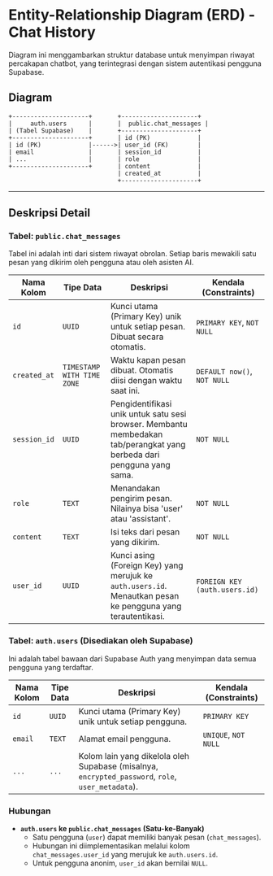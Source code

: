 
# Entity-Relationship Diagram (ERD) - Chat History

Diagram ini menggambarkan struktur database untuk menyimpan riwayat percakapan chatbot, yang terintegrasi dengan sistem autentikasi pengguna Supabase.

## Diagram

```
+---------------------+       +---------------------+
|     auth.users      |       |  public.chat_messages |
| (Tabel Supabase)    |       +---------------------+
+---------------------+       | id (PK)             |
| id (PK)             |------>| user_id (FK)        |
| email               |       | session_id          |
| ...                 |       | role                |
+---------------------+       | content             |
                              | created_at          |
                              +---------------------+
```

---

## Deskripsi Detail

### Tabel: `public.chat_messages`

Tabel ini adalah inti dari sistem riwayat obrolan. Setiap baris mewakili satu pesan yang dikirim oleh pengguna atau oleh asisten AI.

| Nama Kolom   | Tipe Data                 | Deskripsi                                                                                             | Kendala (Constraints)      |
|--------------|---------------------------|-------------------------------------------------------------------------------------------------------|----------------------------|
| `id`         | `UUID`                    | Kunci utama (Primary Key) unik untuk setiap pesan. Dibuat secara otomatis.                            | `PRIMARY KEY`, `NOT NULL`  |
| `created_at` | `TIMESTAMP WITH TIME ZONE`| Waktu kapan pesan dibuat. Otomatis diisi dengan waktu saat ini.                                         | `DEFAULT now()`, `NOT NULL`|
| `session_id` | `UUID`                    | Pengidentifikasi unik untuk satu sesi browser. Membantu membedakan tab/perangkat yang berbeda dari pengguna yang sama. | `NOT NULL`                 |
| `role`       | `TEXT`                    | Menandakan pengirim pesan. Nilainya bisa 'user' atau 'assistant'.                                       | `NOT NULL`                 |
| `content`    | `TEXT`                    | Isi teks dari pesan yang dikirim.                                                                     | `NOT NULL`                 |
| `user_id`    | `UUID`                    | Kunci asing (Foreign Key) yang merujuk ke `auth.users.id`. Menautkan pesan ke pengguna yang terautentikasi. | `FOREIGN KEY (auth.users.id)`   |

### Tabel: `auth.users` (Disediakan oleh Supabase)

Ini adalah tabel bawaan dari Supabase Auth yang menyimpan data semua pengguna yang terdaftar.

| Nama Kolom | Tipe Data | Deskripsi                                       | Kendala (Constraints) |
|------------|-----------|-------------------------------------------------|-----------------------|
| `id`       | `UUID`    | Kunci utama (Primary Key) unik untuk setiap pengguna. | `PRIMARY KEY`         |
| `email`    | `TEXT`    | Alamat email pengguna.                          | `UNIQUE`, `NOT NULL`  |
| `...`      | `...`     | Kolom lain yang dikelola oleh Supabase (misalnya, `encrypted_password`, `role`, `user_metadata`). |                       |

### Hubungan

*   **`auth.users` ke `public.chat_messages` (Satu-ke-Banyak)**
    *   Satu pengguna (`user`) dapat memiliki banyak pesan (`chat_messages`).
    *   Hubungan ini diimplementasikan melalui kolom `chat_messages.user_id` yang merujuk ke `auth.users.id`.
    *   Untuk pengguna anonim, `user_id` akan bernilai `NULL`.
